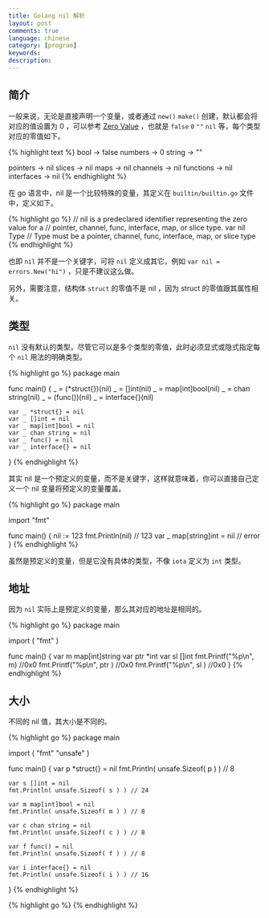 ```yaml
---
title: Golang nil 解析
layout: post
comments: true
language: chinese
category: [program]
keywords:
description:
---
```


<!-- more -->

## 简介

一般来说，无论是直接声明一个变量，或者通过 `new()` `make()` 创建，默认都会将对应的值设置为 0 ，可以参考 [Zero Value](https://golang.org/ref/spec#The_zero_value) ，也就是 `false` `0` `""` `nil` 等，每个类型对应的零值如下。

{% highlight text %}
bool       -> false
numbers    -> 0
string     -> ""

pointers   -> nil
slices     -> nil
maps       -> nil
channels   -> nil
functions  -> nil
interfaces -> nil
{% endhighlight %}

在 go 语言中，nil 是一个比较特殊的变量，其定义在 `builtin/builtin.go` 文件中，定义如下。

{% highlight go %}
// nil is a predeclared identifier representing the zero value for a
// pointer, channel, func, interface, map, or slice type.
var nil Type // Type must be a pointer, channel, func, interface, map, or slice type
{% endhighlight %}

也即 `nil` 并不是一个关键字，可将 `nil` 定义成其它，例如 `var nil = errors.New("hi")` ，只是不建议这么做。

另外，需要注意，结构体 `struct` 的零值不是 nil ，因为 struct 的零值跟其属性相关。

## 类型

`nil` 没有默认的类型，尽管它可以是多个类型的零值，此时必须显式或隐式指定每个 `nil` 用法的明确类型。

{% highlight go %}
package main

func main() {
	_ = (*struct{})(nil)
	_ = []int(nil)
	_ = map[int]bool(nil)
	_ = chan string(nil)
	_ = (func())(nil)
	_ = interface{}(nil)
	
	var _ *struct{} = nil
	var _ []int = nil
	var _ map[int]bool = nil
	var _ chan string = nil
	var _ func() = nil
	var _ interface{} = nil
}
{% endhighlight %}

其实 nil 是一个预定义的变量，而不是关键字，这样就意味着，你可以直接自己定义一个 nil 变量将预定义的变量覆盖。

{% highlight go %}
package main

import "fmt"

func main() {
    nil := 123
    fmt.Println(nil) // 123
    var _ map[string]int = nil // error
}
{% endhighlight %}

虽然是预定义的变量，但是它没有具体的类型，不像 `iota` 定义为 `int` 类型。

## 地址

因为 `nil` 实际上是预定义的变量，那么其对应的地址是相同的。

{% highlight go %}
package main

import (
    "fmt"
)

func main() {
	var m map[int]string
	var ptr *int
	var sl []int
	fmt.Printf("%p\n", m)       //0x0
	fmt.Printf("%p\n", ptr )    //0x0
	fmt.Printf("%p\n", sl )     //0x0
}
{% endhighlight %}

## 大小

不同的 nil 值，其大小是不同的。

{% highlight go %}
package main

import (
	"fmt"
	"unsafe"
)

func main() {
	var p *struct{} = nil
	fmt.Println( unsafe.Sizeof( p ) ) // 8

	var s []int = nil
	fmt.Println( unsafe.Sizeof( s ) ) // 24

	var m map[int]bool = nil
	fmt.Println( unsafe.Sizeof( m ) ) // 8

	var c chan string = nil
	fmt.Println( unsafe.Sizeof( c ) ) // 8

	var f func() = nil
	fmt.Println( unsafe.Sizeof( f ) ) // 8

	var i interface{} = nil
	fmt.Println( unsafe.Sizeof( i ) ) // 16
}
{% endhighlight %}

<!--
https://go101.org/article/nil.html
https://studygolang.com/articles/11535
-->

{% highlight go %}
{% endhighlight %}

